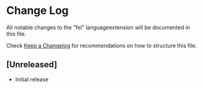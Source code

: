 # Change Log

All notable changes to the "fel" languageextension will be documented in this file.

Check [Keep a Changelog](http://keepachangelog.com/) for recommendations on how to structure this file.

## [Unreleased]

- Initial release
